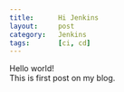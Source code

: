```yaml
---
title:      Hi Jenkins
layout:     post
category:   Jenkins
tags: 	    [ci, cd]
---
```


Hello world!   
This is first post on my blog.   
